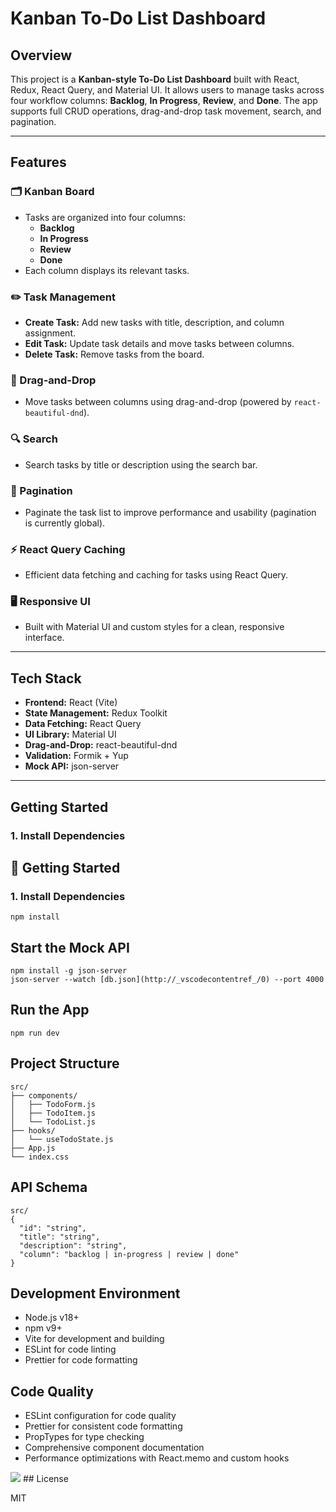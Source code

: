 # Kanban To-Do List Dashboard

## Overview

This project is a **Kanban-style To-Do List Dashboard** built with React, Redux, React Query, and Material UI. It allows users to manage tasks across four workflow columns: **Backlog**, **In Progress**, **Review**, and **Done**. The app supports full CRUD operations, drag-and-drop task movement, search, and pagination.

---

## Features

### 🗂️ Kanban Board

- Tasks are organized into four columns:
  - **Backlog**
  - **In Progress**
  - **Review**
  - **Done**
- Each column displays its relevant tasks.

### ✏️ Task Management

- **Create Task:** Add new tasks with title, description, and column assignment.
- **Edit Task:** Update task details and move tasks between columns.
- **Delete Task:** Remove tasks from the board.

### 🔄 Drag-and-Drop

- Move tasks between columns using drag-and-drop (powered by `react-beautiful-dnd`).

### 🔍 Search

- Search tasks by title or description using the search bar.

### 📄 Pagination

- Paginate the task list to improve performance and usability (pagination is currently global).

### ⚡ React Query Caching

- Efficient data fetching and caching for tasks using React Query.

### 🖥️ Responsive UI

- Built with Material UI and custom styles for a clean, responsive interface.

---

## Tech Stack

- **Frontend:** React (Vite)
- **State Management:** Redux Toolkit
- **Data Fetching:** React Query
- **UI Library:** Material UI
- **Drag-and-Drop:** react-beautiful-dnd
- **Validation:** Formik + Yup
- **Mock API:** json-server

---

## Getting Started

### 1. Install Dependencies

## 🚀 Getting Started

### 1. Install Dependencies

```
npm install
```

## Start the Mock API

```
npm install -g json-server
json-server --watch [db.json](http://_vscodecontentref_/0) --port 4000
```

## Run the App

```
npm run dev
```

## Project Structure

```
src/
├── components/
│   ├── TodoForm.js
│   ├── TodoItem.js
│   └── TodoList.js
├── hooks/
│   └── useTodoState.js
├── App.js
└── index.css
```
## API Schema

```
src/
{
  "id": "string",
  "title": "string",
  "description": "string",
  "column": "backlog | in-progress | review | done"
}
```
## Development Environment

- Node.js v18+
- npm v9+
- Vite for development and building
- ESLint for code linting
- Prettier for code formatting

## Code Quality

- ESLint configuration for code quality
- Prettier for consistent code formatting
- PropTypes for type checking
- Comprehensive component documentation
- Performance optimizations with React.memo and custom hooks
<img src="https://t.bkit.co/w_6803b7c8de4e8.gif" />
## License

MIT

